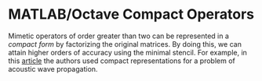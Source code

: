 # MATLAB/Octave Compact Operators

Mimetic operators of order greater than two can be represented in a _compact form_ by factorizing the original matrices. By doing this, we can attain higher orders of accuracy using the minimal stencil. For example, in this [article](https://doi.org/10.1016/j.cam.2015.01.040) the authors used compact representations for a problem of acoustic wave propagation.
